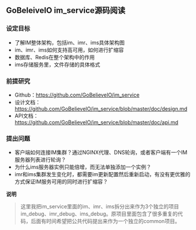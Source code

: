 ## GoBeleiveIO im_service源码阅读

### 设定目标

* 了解IM整体架构，包括im、imr、ims具体架构图
* im、imr、ims如何支持高可用，如何进行扩缩容
* 数据库、Redis在整个架构中的作用
* ims存储服务里，文件存储的具体格式

### 前提研究

* Github：https://github.com/GoBelieveIO/im_service
* 设计文档：https://github.com/GoBelieveIO/im_service/blob/master/doc/design.md
* API文档：https://github.com/GoBelieveIO/im_service/blob/master/doc/api.md

### 提出问题

* 客户端如何连接IM集群？通过NGINX代理、DNS轮询，或者客户端有一个IM服务器列表进行轮询？
* 为什么ims服务器实例只能倍增，而无法单独添加一个实例？
* imr和ims集群发生变化时，都需要im更新配置然后重新启动，有没有更优雅的方式保证IM服务可用的同时进行扩缩容？

**说明**

> 这里我把im_service里面的im、imr、ims拆分出来作为3个独立的项目im_debug、imr_debug、ims_debug。原项目里面包含了很多重复的代码，后面有时间希望把公共代码提出来作为一个独立的common项目。


